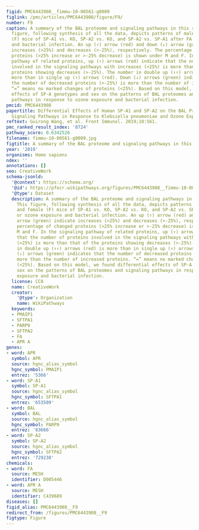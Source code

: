 ```yaml
---
figid: PMC6443908__fimmu-10-00561-g0009
figlink: /pmc/articles/PMC6443908/figure/F9/
number: F9
caption: A summary of the BAL proteome and signaling pathways in this study. This
  figure, following synthesis of all the data, depicts patterns of male (M) and female
  (F) mice of SP-A1 vs. KO, SP-A2 vs. KO, and SP-A2 vs. SP-A1 after FA or ozone exposure
  and bacterial infection. An up (↑) arrow (red) and down (↓) arrow (green) indicate
  increases (>25%) and decreases (>-25%), respectively. The percentage of changed
  proteins (>25% increase or >-25% decrease) is shown under M and F. In the signaling
  pathway of related proteins, up (↑) arrows (red) indicate that the number of proteins
  involved in the signaling pathways with increases (>25%) is more than that of the
  proteins showing decreases (>-25%). The number in double up (↑↑) arrows (red) is
  more than in single up (↑) arrows (red). Down (↓) arrows (green) indicates that
  the number of decreased proteins (>-25%) is more than the number of increased proteins.
  “=” means no marked changes of proteins (<25%). Based on this model, we found differential
  effects of SP-A genotypes and sex on the patterns of BAL proteomes and signaling
  pathways in response to ozone exposure and bacterial infection.
pmcid: PMC6443908
papertitle: Differential Effects of Human SP-A1 and SP-A2 on the BAL Proteome and
  Signaling Pathways in Response to Klebsiella pneumoniae and Ozone Exposure.
reftext: Guirong Wang, et al. Front Immunol. 2019;10:561.
pmc_ranked_result_index: '8724'
pathway_score: 0.6342526
filename: fimmu-10-00561-g0009.jpg
figtitle: A summary of the BAL proteome and signaling pathways in this study
year: '2019'
organisms: Homo sapiens
ndex: ''
annotations: []
seo: CreativeWork
schema-jsonld:
  '@context': https://schema.org/
  '@id': https://pfocr.wikipathways.org/figures/PMC6443908__fimmu-10-00561-g0009.html
  '@type': Dataset
  description: A summary of the BAL proteome and signaling pathways in this study.
    This figure, following synthesis of all the data, depicts patterns of male (M)
    and female (F) mice of SP-A1 vs. KO, SP-A2 vs. KO, and SP-A2 vs. SP-A1 after FA
    or ozone exposure and bacterial infection. An up (↑) arrow (red) and down (↓)
    arrow (green) indicate increases (>25%) and decreases (>-25%), respectively. The
    percentage of changed proteins (>25% increase or >-25% decrease) is shown under
    M and F. In the signaling pathway of related proteins, up (↑) arrows (red) indicate
    that the number of proteins involved in the signaling pathways with increases
    (>25%) is more than that of the proteins showing decreases (>-25%). The number
    in double up (↑↑) arrows (red) is more than in single up (↑) arrows (red). Down
    (↓) arrows (green) indicates that the number of decreased proteins (>-25%) is
    more than the number of increased proteins. “=” means no marked changes of proteins
    (<25%). Based on this model, we found differential effects of SP-A genotypes and
    sex on the patterns of BAL proteomes and signaling pathways in response to ozone
    exposure and bacterial infection.
  license: CC0
  name: CreativeWork
  creator:
    '@type': Organization
    name: WikiPathways
  keywords:
  - PMAIP1
  - SFTPA1
  - PARP9
  - SFTPA2
  - FA
  - APR A
genes:
- word: APR
  symbol: APR
  source: hgnc_alias_symbol
  hgnc_symbol: PMAIP1
  entrez: '5366'
- word: SP-A1
  symbol: SP-A1
  source: hgnc_alias_symbol
  hgnc_symbol: SFTPA1
  entrez: '653509'
- word: BAL
  symbol: BAL
  source: hgnc_alias_symbol
  hgnc_symbol: PARP9
  entrez: '83666'
- word: SP-A2
  symbol: SP-A2
  source: hgnc_alias_symbol
  hgnc_symbol: SFTPA2
  entrez: '729238'
chemicals:
- word: FA
  source: MESH
  identifier: D005446
- word: APR A
  source: MESH
  identifier: C439689
diseases: []
figid_alias: PMC6443908__F9
redirect_from: /figures/PMC6443908__F9
figtype: Figure
---
```

